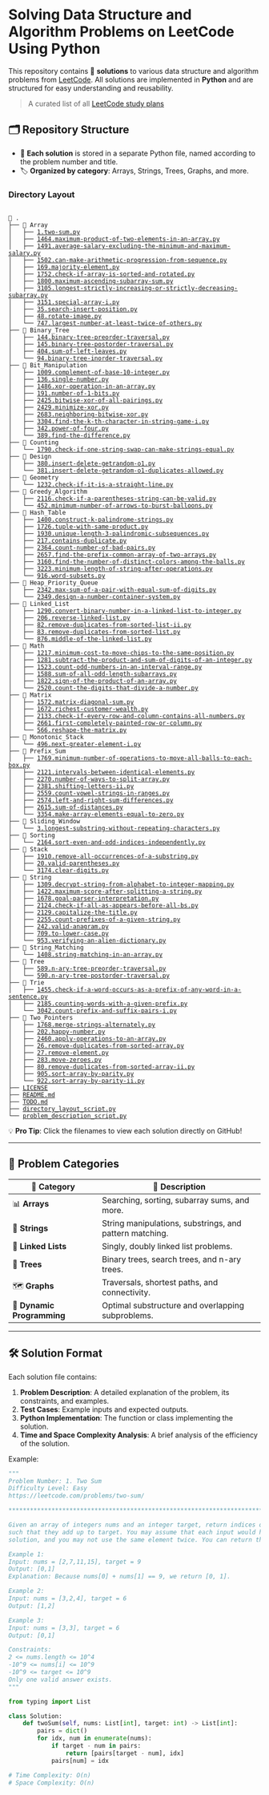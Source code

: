 # Solving Data Structure and Algorithm Problems on LeetCode Using Python

This repository contains 🌟 **solutions** to various data structure and algorithm problems from [LeetCode](https://leetcode.com/). All solutions are implemented in **Python** and are structured for easy understanding and reusability.

> A curated list of all [LeetCode study plans](https://gist.github.com/priyavrat-misra/a776a005ee4a68edda535f4a7e1b6adb)

## 🗂️ Repository Structure

- 📂 **Each solution** is stored in a separate Python file, named according to the problem number and title.
- 🏷️ **Organized by category**: Arrays, Strings, Trees, Graphs, and more.


### Directory Layout

<pre><code>
📂 .
├── 📁 Array
│   ├── <a href="https://github.com/swiftv99/leetcode-problems/blob/main/Array/1.two-sum.py">1.two-sum.py</a>
│   ├── <a href="https://github.com/swiftv99/leetcode-problems/blob/main/Array/1464.maximum-product-of-two-elements-in-an-array.py">1464.maximum-product-of-two-elements-in-an-array.py</a>
│   ├── <a href="https://github.com/swiftv99/leetcode-problems/blob/main/Array/1491.average-salary-excluding-the-minimum-and-maximum-salary.py">1491.average-salary-excluding-the-minimum-and-maximum-salary.py</a>
│   ├── <a href="https://github.com/swiftv99/leetcode-problems/blob/main/Array/1502.can-make-arithmetic-progression-from-sequence.py">1502.can-make-arithmetic-progression-from-sequence.py</a>
│   ├── <a href="https://github.com/swiftv99/leetcode-problems/blob/main/Array/169.majority-element.py">169.majority-element.py</a>
│   ├── <a href="https://github.com/swiftv99/leetcode-problems/blob/main/Array/1752.check-if-array-is-sorted-and-rotated.py">1752.check-if-array-is-sorted-and-rotated.py</a>
│   ├── <a href="https://github.com/swiftv99/leetcode-problems/blob/main/Array/1800.maximum-ascending-subarray-sum.py">1800.maximum-ascending-subarray-sum.py</a>
│   ├── <a href="https://github.com/swiftv99/leetcode-problems/blob/main/Array/3105.longest-strictly-increasing-or-strictly-decreasing-subarray.py">3105.longest-strictly-increasing-or-strictly-decreasing-subarray.py</a>
│   ├── <a href="https://github.com/swiftv99/leetcode-problems/blob/main/Array/3151.special-array-i.py">3151.special-array-i.py</a>
│   ├── <a href="https://github.com/swiftv99/leetcode-problems/blob/main/Array/35.search-insert-position.py">35.search-insert-position.py</a>
│   ├── <a href="https://github.com/swiftv99/leetcode-problems/blob/main/Array/48.rotate-image.py">48.rotate-image.py</a>
│   └── <a href="https://github.com/swiftv99/leetcode-problems/blob/main/Array/747.largest-number-at-least-twice-of-others.py">747.largest-number-at-least-twice-of-others.py</a>
├── 📁 Binary_Tree
│   ├── <a href="https://github.com/swiftv99/leetcode-problems/blob/main/Binary_Tree/144.binary-tree-preorder-traversal.py">144.binary-tree-preorder-traversal.py</a>
│   ├── <a href="https://github.com/swiftv99/leetcode-problems/blob/main/Binary_Tree/145.binary-tree-postorder-traversal.py">145.binary-tree-postorder-traversal.py</a>
│   ├── <a href="https://github.com/swiftv99/leetcode-problems/blob/main/Binary_Tree/404.sum-of-left-leaves.py">404.sum-of-left-leaves.py</a>
│   └── <a href="https://github.com/swiftv99/leetcode-problems/blob/main/Binary_Tree/94.binary-tree-inorder-traversal.py">94.binary-tree-inorder-traversal.py</a>
├── 📁 Bit_Manipulation
│   ├── <a href="https://github.com/swiftv99/leetcode-problems/blob/main/Bit_Manipulation/1009.complement-of-base-10-integer.py">1009.complement-of-base-10-integer.py</a>
│   ├── <a href="https://github.com/swiftv99/leetcode-problems/blob/main/Bit_Manipulation/136.single-number.py">136.single-number.py</a>
│   ├── <a href="https://github.com/swiftv99/leetcode-problems/blob/main/Bit_Manipulation/1486.xor-operation-in-an-array.py">1486.xor-operation-in-an-array.py</a>
│   ├── <a href="https://github.com/swiftv99/leetcode-problems/blob/main/Bit_Manipulation/191.number-of-1-bits.py">191.number-of-1-bits.py</a>
│   ├── <a href="https://github.com/swiftv99/leetcode-problems/blob/main/Bit_Manipulation/2425.bitwise-xor-of-all-pairings.py">2425.bitwise-xor-of-all-pairings.py</a>
│   ├── <a href="https://github.com/swiftv99/leetcode-problems/blob/main/Bit_Manipulation/2429.minimize-xor.py">2429.minimize-xor.py</a>
│   ├── <a href="https://github.com/swiftv99/leetcode-problems/blob/main/Bit_Manipulation/2683.neighboring-bitwise-xor.py">2683.neighboring-bitwise-xor.py</a>
│   ├── <a href="https://github.com/swiftv99/leetcode-problems/blob/main/Bit_Manipulation/3304.find-the-k-th-character-in-string-game-i.py">3304.find-the-k-th-character-in-string-game-i.py</a>
│   ├── <a href="https://github.com/swiftv99/leetcode-problems/blob/main/Bit_Manipulation/342.power-of-four.py">342.power-of-four.py</a>
│   └── <a href="https://github.com/swiftv99/leetcode-problems/blob/main/Bit_Manipulation/389.find-the-difference.py">389.find-the-difference.py</a>
├── 📁 Counting
│   └── <a href="https://github.com/swiftv99/leetcode-problems/blob/main/Counting/1790.check-if-one-string-swap-can-make-strings-equal.py">1790.check-if-one-string-swap-can-make-strings-equal.py</a>
├── 📁 Design
│   ├── <a href="https://github.com/swiftv99/leetcode-problems/blob/main/Design/380.insert-delete-getrandom-o1.py">380.insert-delete-getrandom-o1.py</a>
│   └── <a href="https://github.com/swiftv99/leetcode-problems/blob/main/Design/381.insert-delete-getrandom-o1-duplicates-allowed.py">381.insert-delete-getrandom-o1-duplicates-allowed.py</a>
├── 📁 Geometry
│   └── <a href="https://github.com/swiftv99/leetcode-problems/blob/main/Geometry/1232.check-if-it-is-a-straight-line.py">1232.check-if-it-is-a-straight-line.py</a>
├── 📁 Greedy_Algorithm
│   ├── <a href="https://github.com/swiftv99/leetcode-problems/blob/main/Greedy_Algorithm/2116.check-if-a-parentheses-string-can-be-valid.py">2116.check-if-a-parentheses-string-can-be-valid.py</a>
│   └── <a href="https://github.com/swiftv99/leetcode-problems/blob/main/Greedy_Algorithm/452.minimum-number-of-arrows-to-burst-balloons.py">452.minimum-number-of-arrows-to-burst-balloons.py</a>
├── 📁 Hash_Table
│   ├── <a href="https://github.com/swiftv99/leetcode-problems/blob/main/Hash_Table/1400.construct-k-palindrome-strings.py">1400.construct-k-palindrome-strings.py</a>
│   ├── <a href="https://github.com/swiftv99/leetcode-problems/blob/main/Hash_Table/1726.tuple-with-same-product.py">1726.tuple-with-same-product.py</a>
│   ├── <a href="https://github.com/swiftv99/leetcode-problems/blob/main/Hash_Table/1930.unique-length-3-palindromic-subsequences.py">1930.unique-length-3-palindromic-subsequences.py</a>
│   ├── <a href="https://github.com/swiftv99/leetcode-problems/blob/main/Hash_Table/217.contains-duplicate.py">217.contains-duplicate.py</a>
│   ├── <a href="https://github.com/swiftv99/leetcode-problems/blob/main/Hash_Table/2364.count-number-of-bad-pairs.py">2364.count-number-of-bad-pairs.py</a>
│   ├── <a href="https://github.com/swiftv99/leetcode-problems/blob/main/Hash_Table/2657.find-the-prefix-common-array-of-two-arrays.py">2657.find-the-prefix-common-array-of-two-arrays.py</a>
│   ├── <a href="https://github.com/swiftv99/leetcode-problems/blob/main/Hash_Table/3160.find-the-number-of-distinct-colors-among-the-balls.py">3160.find-the-number-of-distinct-colors-among-the-balls.py</a>
│   ├── <a href="https://github.com/swiftv99/leetcode-problems/blob/main/Hash_Table/3223.minimum-length-of-string-after-operations.py">3223.minimum-length-of-string-after-operations.py</a>
│   └── <a href="https://github.com/swiftv99/leetcode-problems/blob/main/Hash_Table/916.word-subsets.py">916.word-subsets.py</a>
├── 📁 Heap_Priority_Queue
│   ├── <a href="https://github.com/swiftv99/leetcode-problems/blob/main/Heap_Priority_Queue/2342.max-sum-of-a-pair-with-equal-sum-of-digits.py">2342.max-sum-of-a-pair-with-equal-sum-of-digits.py</a>
│   └── <a href="https://github.com/swiftv99/leetcode-problems/blob/main/Heap_Priority_Queue/2349.design-a-number-container-system.py">2349.design-a-number-container-system.py</a>
├── 📁 Linked_List
│   ├── <a href="https://github.com/swiftv99/leetcode-problems/blob/main/Linked_List/1290.convert-binary-number-in-a-linked-list-to-integer.py">1290.convert-binary-number-in-a-linked-list-to-integer.py</a>
│   ├── <a href="https://github.com/swiftv99/leetcode-problems/blob/main/Linked_List/206.reverse-linked-list.py">206.reverse-linked-list.py</a>
│   ├── <a href="https://github.com/swiftv99/leetcode-problems/blob/main/Linked_List/82.remove-duplicates-from-sorted-list-ii.py">82.remove-duplicates-from-sorted-list-ii.py</a>
│   ├── <a href="https://github.com/swiftv99/leetcode-problems/blob/main/Linked_List/83.remove-duplicates-from-sorted-list.py">83.remove-duplicates-from-sorted-list.py</a>
│   └── <a href="https://github.com/swiftv99/leetcode-problems/blob/main/Linked_List/876.middle-of-the-linked-list.py">876.middle-of-the-linked-list.py</a>
├── 📁 Math
│   ├── <a href="https://github.com/swiftv99/leetcode-problems/blob/main/Math/1217.minimum-cost-to-move-chips-to-the-same-position.py">1217.minimum-cost-to-move-chips-to-the-same-position.py</a>
│   ├── <a href="https://github.com/swiftv99/leetcode-problems/blob/main/Math/1281.subtract-the-product-and-sum-of-digits-of-an-integer.py">1281.subtract-the-product-and-sum-of-digits-of-an-integer.py</a>
│   ├── <a href="https://github.com/swiftv99/leetcode-problems/blob/main/Math/1523.count-odd-numbers-in-an-interval-range.py">1523.count-odd-numbers-in-an-interval-range.py</a>
│   ├── <a href="https://github.com/swiftv99/leetcode-problems/blob/main/Math/1588.sum-of-all-odd-length-subarrays.py">1588.sum-of-all-odd-length-subarrays.py</a>
│   ├── <a href="https://github.com/swiftv99/leetcode-problems/blob/main/Math/1822.sign-of-the-product-of-an-array.py">1822.sign-of-the-product-of-an-array.py</a>
│   └── <a href="https://github.com/swiftv99/leetcode-problems/blob/main/Math/2520.count-the-digits-that-divide-a-number.py">2520.count-the-digits-that-divide-a-number.py</a>
├── 📁 Matrix
│   ├── <a href="https://github.com/swiftv99/leetcode-problems/blob/main/Matrix/1572.matrix-diagonal-sum.py">1572.matrix-diagonal-sum.py</a>
│   ├── <a href="https://github.com/swiftv99/leetcode-problems/blob/main/Matrix/1672.richest-customer-wealth.py">1672.richest-customer-wealth.py</a>
│   ├── <a href="https://github.com/swiftv99/leetcode-problems/blob/main/Matrix/2133.check-if-every-row-and-column-contains-all-numbers.py">2133.check-if-every-row-and-column-contains-all-numbers.py</a>
│   ├── <a href="https://github.com/swiftv99/leetcode-problems/blob/main/Matrix/2661.first-completely-painted-row-or-column.py">2661.first-completely-painted-row-or-column.py</a>
│   └── <a href="https://github.com/swiftv99/leetcode-problems/blob/main/Matrix/566.reshape-the-matrix.py">566.reshape-the-matrix.py</a>
├── 📁 Monotonic_Stack
│   └── <a href="https://github.com/swiftv99/leetcode-problems/blob/main/Monotonic_Stack/496.next-greater-element-i.py">496.next-greater-element-i.py</a>
├── 📁 Prefix_Sum
│   ├── <a href="https://github.com/swiftv99/leetcode-problems/blob/main/Prefix_Sum/1769.minimum-number-of-operations-to-move-all-balls-to-each-box.py">1769.minimum-number-of-operations-to-move-all-balls-to-each-box.py</a>
│   ├── <a href="https://github.com/swiftv99/leetcode-problems/blob/main/Prefix_Sum/2121.intervals-between-identical-elements.py">2121.intervals-between-identical-elements.py</a>
│   ├── <a href="https://github.com/swiftv99/leetcode-problems/blob/main/Prefix_Sum/2270.number-of-ways-to-split-array.py">2270.number-of-ways-to-split-array.py</a>
│   ├── <a href="https://github.com/swiftv99/leetcode-problems/blob/main/Prefix_Sum/2381.shifting-letters-ii.py">2381.shifting-letters-ii.py</a>
│   ├── <a href="https://github.com/swiftv99/leetcode-problems/blob/main/Prefix_Sum/2559.count-vowel-strings-in-ranges.py">2559.count-vowel-strings-in-ranges.py</a>
│   ├── <a href="https://github.com/swiftv99/leetcode-problems/blob/main/Prefix_Sum/2574.left-and-right-sum-differences.py">2574.left-and-right-sum-differences.py</a>
│   ├── <a href="https://github.com/swiftv99/leetcode-problems/blob/main/Prefix_Sum/2615.sum-of-distances.py">2615.sum-of-distances.py</a>
│   └── <a href="https://github.com/swiftv99/leetcode-problems/blob/main/Prefix_Sum/3354.make-array-elements-equal-to-zero.py">3354.make-array-elements-equal-to-zero.py</a>
├── 📁 Sliding_Window
│   └── <a href="https://github.com/swiftv99/leetcode-problems/blob/main/Sliding_Window/3.longest-substring-without-repeating-characters.py">3.longest-substring-without-repeating-characters.py</a>
├── 📁 Sorting
│   └── <a href="https://github.com/swiftv99/leetcode-problems/blob/main/Sorting/2164.sort-even-and-odd-indices-independently.py">2164.sort-even-and-odd-indices-independently.py</a>
├── 📁 Stack
│   ├── <a href="https://github.com/swiftv99/leetcode-problems/blob/main/Stack/1910.remove-all-occurrences-of-a-substring.py">1910.remove-all-occurrences-of-a-substring.py</a>
│   ├── <a href="https://github.com/swiftv99/leetcode-problems/blob/main/Stack/20.valid-parentheses.py">20.valid-parentheses.py</a>
│   └── <a href="https://github.com/swiftv99/leetcode-problems/blob/main/Stack/3174.clear-digits.py">3174.clear-digits.py</a>
├── 📁 String
│   ├── <a href="https://github.com/swiftv99/leetcode-problems/blob/main/String/1309.decrypt-string-from-alphabet-to-integer-mapping.py">1309.decrypt-string-from-alphabet-to-integer-mapping.py</a>
│   ├── <a href="https://github.com/swiftv99/leetcode-problems/blob/main/String/1422.maximum-score-after-splitting-a-string.py">1422.maximum-score-after-splitting-a-string.py</a>
│   ├── <a href="https://github.com/swiftv99/leetcode-problems/blob/main/String/1678.goal-parser-interpretation.py">1678.goal-parser-interpretation.py</a>
│   ├── <a href="https://github.com/swiftv99/leetcode-problems/blob/main/String/2124.check-if-all-as-appears-before-all-bs.py">2124.check-if-all-as-appears-before-all-bs.py</a>
│   ├── <a href="https://github.com/swiftv99/leetcode-problems/blob/main/String/2129.capitalize-the-title.py">2129.capitalize-the-title.py</a>
│   ├── <a href="https://github.com/swiftv99/leetcode-problems/blob/main/String/2255.count-prefixes-of-a-given-string.py">2255.count-prefixes-of-a-given-string.py</a>
│   ├── <a href="https://github.com/swiftv99/leetcode-problems/blob/main/String/242.valid-anagram.py">242.valid-anagram.py</a>
│   ├── <a href="https://github.com/swiftv99/leetcode-problems/blob/main/String/709.to-lower-case.py">709.to-lower-case.py</a>
│   └── <a href="https://github.com/swiftv99/leetcode-problems/blob/main/String/953.verifying-an-alien-dictionary.py">953.verifying-an-alien-dictionary.py</a>
├── 📁 String_Matching
│   └── <a href="https://github.com/swiftv99/leetcode-problems/blob/main/String_Matching/1408.string-matching-in-an-array.py">1408.string-matching-in-an-array.py</a>
├── 📁 Tree
│   ├── <a href="https://github.com/swiftv99/leetcode-problems/blob/main/Tree/589.n-ary-tree-preorder-traversal.py">589.n-ary-tree-preorder-traversal.py</a>
│   └── <a href="https://github.com/swiftv99/leetcode-problems/blob/main/Tree/590.n-ary-tree-postorder-traversal.py">590.n-ary-tree-postorder-traversal.py</a>
├── 📁 Trie
│   ├── <a href="https://github.com/swiftv99/leetcode-problems/blob/main/Trie/1455.check-if-a-word-occurs-as-a-prefix-of-any-word-in-a-sentence.py">1455.check-if-a-word-occurs-as-a-prefix-of-any-word-in-a-sentence.py</a>
│   ├── <a href="https://github.com/swiftv99/leetcode-problems/blob/main/Trie/2185.counting-words-with-a-given-prefix.py">2185.counting-words-with-a-given-prefix.py</a>
│   └── <a href="https://github.com/swiftv99/leetcode-problems/blob/main/Trie/3042.count-prefix-and-suffix-pairs-i.py">3042.count-prefix-and-suffix-pairs-i.py</a>
├── 📁 Two_Pointers
│   ├── <a href="https://github.com/swiftv99/leetcode-problems/blob/main/Two_Pointers/1768.merge-strings-alternately.py">1768.merge-strings-alternately.py</a>
│   ├── <a href="https://github.com/swiftv99/leetcode-problems/blob/main/Two_Pointers/202.happy-number.py">202.happy-number.py</a>
│   ├── <a href="https://github.com/swiftv99/leetcode-problems/blob/main/Two_Pointers/2460.apply-operations-to-an-array.py">2460.apply-operations-to-an-array.py</a>
│   ├── <a href="https://github.com/swiftv99/leetcode-problems/blob/main/Two_Pointers/26.remove-duplicates-from-sorted-array.py">26.remove-duplicates-from-sorted-array.py</a>
│   ├── <a href="https://github.com/swiftv99/leetcode-problems/blob/main/Two_Pointers/27.remove-element.py">27.remove-element.py</a>
│   ├── <a href="https://github.com/swiftv99/leetcode-problems/blob/main/Two_Pointers/283.move-zeroes.py">283.move-zeroes.py</a>
│   ├── <a href="https://github.com/swiftv99/leetcode-problems/blob/main/Two_Pointers/80.remove-duplicates-from-sorted-array-ii.py">80.remove-duplicates-from-sorted-array-ii.py</a>
│   ├── <a href="https://github.com/swiftv99/leetcode-problems/blob/main/Two_Pointers/905.sort-array-by-parity.py">905.sort-array-by-parity.py</a>
│   └── <a href="https://github.com/swiftv99/leetcode-problems/blob/main/Two_Pointers/922.sort-array-by-parity-ii.py">922.sort-array-by-parity-ii.py</a>
├── <a href="https://github.com/swiftv99/leetcode-problems/blob/main/LICENSE">LICENSE</a>
├── <a href="https://github.com/swiftv99/leetcode-problems/blob/main/README.md">README.md</a>
├── <a href="https://github.com/swiftv99/leetcode-problems/blob/main/TODO.md">TODO.md</a>
├── <a href="https://github.com/swiftv99/leetcode-problems/blob/main/directory_layout_script.py">directory_layout_script.py</a>
└── <a href="https://github.com/swiftv99/leetcode-problems/blob/main/problem_description_script.py">problem_description_script.py</a>
</code></pre>

💡 **Pro Tip**: Click the filenames to view each solution directly on GitHub!

---

## 🔑 Problem Categories

| 📂 **Category**            | 📜 **Description**                                      |
| -------------------------- | ------------------------------------------------------- |
| 📊 **Arrays**              | Searching, sorting, subarray sums, and more.            |
| 🧵 **Strings**             | String manipulations, substrings, and pattern matching. |
| 🔗 **Linked Lists**        | Singly, doubly linked list problems.                    |
| 🌲 **Trees**               | Binary trees, search trees, and n-ary trees.            |
| 🗺️ **Graphs**              | Traversals, shortest paths, and connectivity.           |
| 🚀 **Dynamic Programming** | Optimal substructure and overlapping subproblems.       |

---

## 🛠️ Solution Format

Each solution file contains:

1. **Problem Description**: A detailed explanation of the problem, its constraints, and examples.
2. **Test Cases**: Example inputs and expected outputs.
3. **Python Implementation**: The function or class implementing the solution.
4. **Time and Space Complexity Analysis**: A brief analysis of the efficiency of the solution.

Example:

```python
"""
Problem Number: 1. Two Sum
Difficulty Level: Easy
https://leetcode.com/problems/two-sum/

********************************************************************************

Given an array of integers nums and an integer target, return indices of the two numbers 
such that they add up to target. You may assume that each input would have exactly one 
solution, and you may not use the same element twice. You can return the answer in any order

Example 1:
Input: nums = [2,7,11,15], target = 9
Output: [0,1]
Explanation: Because nums[0] + nums[1] == 9, we return [0, 1].

Example 2:
Input: nums = [3,2,4], target = 6
Output: [1,2]

Example 3:
Input: nums = [3,3], target = 6
Output: [0,1]

Constraints:
2 <= nums.length <= 10^4
-10^9 <= nums[i] <= 10^9
-10^9 <= target <= 10^9
Only one valid answer exists.
"""

from typing import List

class Solution:
    def twoSum(self, nums: List[int], target: int) -> List[int]:
        pairs = dict()
        for idx, num in enumerate(nums):
            if target - num in pairs:
                return [pairs[target - num], idx]
            pairs[num] = idx

# Time Complexity: O(n)
# Space Complexity: O(n)
```
